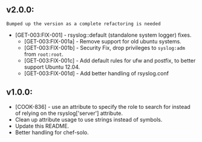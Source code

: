 ## v2.0.0:  
`Bumped up the version as a complete refactoring is needed`

* [GET-003:FIX-001] - rsyslog::default (standalone system logger) fixes.
    * [GET-003:FIX-001a] - Remove support for old ubuntu systems.
    * [GET-003:FIX-001b] - Security Fix, drop privileges to `syslog:adm` from `root:root`.
    * [GET-003:FIX-001c] - Add default rules for ufw and postfix, to better support Ubuntu 12.04.
    * [GET-003:FIX-001d] - Add better handling of rsyslog.conf



## v1.0.0:

* [COOK-836] - use an attribute to specify the role to search for
  instead of relying on the rsyslog['server'] attribute.
* Clean up attribute usage to use strings instead of symbols.
* Update this README.
* Better handling for chef-solo.

